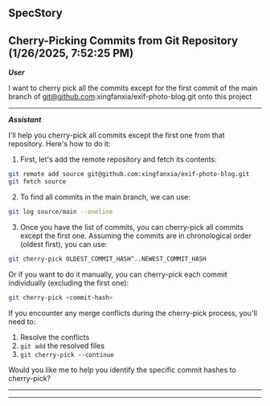 ## SpecStory

## Cherry-Picking Commits from Git Repository (1/26/2025, 7:52:25 PM)

_**User**_

I want to cherry pick all the commits except for the first commit of  the main branch of git@github.com:xingfanxia/exif-photo-blog.git onto this project

---

_**Assistant**_

I'll help you cherry-pick all commits except the first one from that repository. Here's how to do it:

1. First, let's add the remote repository and fetch its contents:

```bash
git remote add source git@github.com:xingfanxia/exif-photo-blog.git
git fetch source
```

2. To find all commits in the main branch, we can use:

```bash
git log source/main --oneline
```

3. Once you have the list of commits, you can cherry-pick all commits except the first one. Assuming the commits are in chronological order (oldest first), you can use:

```bash
git cherry-pick OLDEST_COMMIT_HASH^..NEWEST_COMMIT_HASH
```

Or if you want to do it manually, you can cherry-pick each commit individually (excluding the first one):

```bash
git cherry-pick <commit-hash>
```

If you encounter any merge conflicts during the cherry-pick process, you'll need to:
1. Resolve the conflicts
2. `git add` the resolved files
3. `git cherry-pick --continue`

Would you like me to help you identify the specific commit hashes to cherry-pick?

---



---

